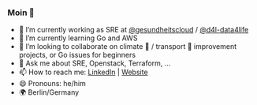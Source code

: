 ### Moin 👋

- 🔭 I’m currently working as SRE at [@gesundheitscloud](https://github.com/gesundheitscloud) / [@d4l-data4life](https://github.com/d4l-data4life)
- 🌱 I’m currently learning Go and AWS
- 👯 I’m looking to collaborate on climate 🌳 / transport 🚴 improvement projects, or Go issues for beginners
- 💬 Ask me about SRE, Openstack, Terraform, ...
- 📫 How to reach me: [LinkedIn](https://de.linkedin.com/in/tommartensen) | [Website](https://tommartensen.de/)
- 😄 Pronouns: he/him
- 🌍 Berlin/Germany
